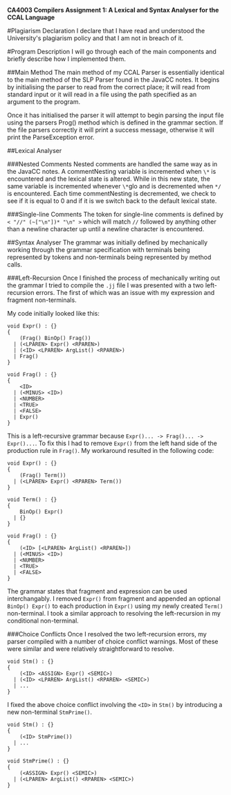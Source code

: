 **CA4003 Compilers Assignment 1: A Lexical and Syntax Analyser for the CCAL Language**

#Plagiarism Declaration
I declare that I have read and understood the University's plagiarism policy and that I am not in breach of it.

#Program Description
I will go through each of the main components and briefly describe how I implemented them.

##Main Method
The main method of my CCAL Parser is essentially identical to the main method of the SLP Parser found in the JavaCC notes. It begins by initialising the parser to read from the correct place; it will read from standard input or it will read in a file using the path specified as an argument to the program.

Once it has initialised the parser it will attempt to begin parsing the input file using the parsers Prog() method which is defined in the grammar section. If the file parsers correctly it will print a success message, otherwise it will print the ParseException error.

##Lexical Analyser

###Nested Comments
Nested comments are handled the same way as in the JavaCC notes. A commentNesting variable is incremented when `\*` is encountered and the lexical state is altered. While in this new state, the same variable is incremented whenever `\*`glo and is decremented when `*/` is encountered. Each time commentNesting is decremented, we check to see if it is equal to 0 and if it is we switch back to the default lexical state.

###Single-line Comments
The token for single-line comments is defined by `< "//" (~["\n"])* "\n" >` which will match `//` followed by anything other than a newline character up until a newline character is encountered.


##Syntax Analyser
The grammar was initially defined by mechanically working through the grammar specification with terminals being represented by tokens and non-terminals being represented by method calls.


###Left-Recursion
Once I finished the process of mechanically writing out the grammar I tried to compile the `.jj` file I was presented with a two left-recursion errors. The first of which was an issue with my expression and fragment non-terminals.

My code initially looked like this:

```
void Expr() : {}
{
    (Frag() BinOp() Frag())
  | (<LPAREN> Expr() <RPAREN>)
  | (<ID> <LPAREN> ArgList() <RPAREN>)
  | Frag()
}

void Frag() : {}
{
    <ID>
  | (<MINUS> <ID>)
  | <NUMBER>
  | <TRUE>
  | <FALSE>
  | Expr()
}
```

This is a left-recursive grammar because `Expr()... -> Frag()... -> Expr()...`. To fix this I had to remove `Expr()` from the left hand side of the production rule in `Frag()`. My workaround resulted in the following code:

```
void Expr() : {}
{
    (Frag() Term())
  | (<LPAREN> Expr() <RPAREN> Term())
}

void Term() : {}
{
    BinOp() Expr()
  | {}
}

void Frag() : {}
{
    (<ID> [<LPAREN> ArgList() <RPAREN>])
  | (<MINUS> <ID>)
  | <NUMBER>
  | <TRUE>
  | <FALSE>
}
``` 

The grammar states that fragment and expression can be used interchangably. I removed `Expr()` from fragment and appended an optional `BinOp() Expr()` to each production in `Expr()` using my newly created `Term()` non-terminal. I took a similar approach to resolving the left-recursion in my conditional non-terminal.

###Choice Conflicts
Once I resolved the two left-recursion errors, my parser compiled with a number of choice conflict warnings. Most of these were similar and were relatively straightforward to resolve. 

```
void Stm() : {}
{
    (<ID> <ASSIGN> Expr() <SEMIC>)
  | (<ID> <LPAREN> ArgList() <RPAREN> <SEMIC>)
  | ...
}
```
I fixed the above choice conflict involving the `<ID>` in `Stm()` by introducing a new non-terminal `StmPrime()`.

```
void Stm() : {}
{
    (<ID> StmPrime())
  | ...
}

void StmPrime() : {}
{
    (<ASSIGN> Expr() <SEMIC>)
  | (<LPAREN> ArgList() <RPAREN> <SEMIC>)
}
```